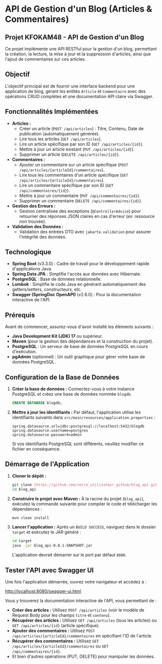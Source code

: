 # API de Gestion d'un Blog (Articles & Commentaires)

## Projet KFOKAM48 - API de Gestion d'un Blog

Ce projet implémente une API RESTful pour la gestion d'un blog, permettant la création, la lecture, la mise à jour et la suppression d'articles, ainsi que l'ajout de commentaires sur ces articles.

## Objectif

L'objectif principal est de fournir une interface backend pour une application de blog, gérant les entités `Article` et `Commentaire` avec des opérations CRUD complètes et une documentation API claire via Swagger.

## Fonctionnalités Implémentées

* **Articles :**
    * Créer un article (`POST /api/articles`) : Titre, Contenu, Date de publication (automatiquement générée).
    * Lire tous les articles (`GET /api/articles`).
    * Lire un article spécifique par son ID (`GET /api/articles/{id}`).
    * Mettre à jour un article existant (`PUT /api/articles/{id}`).
    * Supprimer un article (`DELETE /api/articles/{id}`).
* **Commentaires :**
    * Ajouter un commentaire sur un article spécifique (`POST /api/articles/{articleId}/commentaires`).
    * Lire tous les commentaires d'un article spécifique (`GET /api/articles/{articleId}/commentaires`).
    * Lire un commentaire spécifique par son ID (`GET /api/commentaires/{id}`).
    * Mettre à jour un commentaire (`PUT /api/commentaires/{id}`).
    * Supprimer un commentaire (`DELETE /api/commentaires/{id}`).
* **Gestion des Erreurs :**
    * Gestion centralisée des exceptions (`@ControllerAdvice`) pour retourner des réponses JSON claires en cas d'erreur (ex: ressource non trouvée).
* **Validation des Données :**
    * Validation des entrées DTO avec `jakarta.validation` pour assurer l'intégrité des données.

## Technologique

* **Spring Boot** (v3.3.0) : Cadre de travail pour le développement rapide d'applications Java.
* **Spring Data JPA** : Simplifie l'accès aux données avec Hibernate.
* **PostgreSQL** : Base de données relationnelle.
* **Lombok** : Simplifie le code Java en générant automatiquement des getters/setters, constructeurs, etc.
* **Swagger (SpringDoc OpenAPI)** (v2.6.0) : Pour la documentation interactive de l'API.

## Prérequis

Avant de commencer, assurez-vous d'avoir installé les éléments suivants :

* **Java Development Kit (JDK) 17** ou supérieur.
* **Maven** (pour la gestion des dépendances et la construction du projet).
* **PostgreSQL** : Un serveur de base de données PostgreSQL en cours d'exécution.
* **pgAdmin** (optionnel) : Un outil graphique pour gérer votre base de données PostgreSQL.

## Configuration de la Base de Données

1.  **Créer la base de données :**
    Connectez-vous à votre instance PostgreSQL et créez une base de données nommée `blogdb`.
    ```sql
    CREATE DATABASE blogdb;
    ```
2.  **Mettre à jour les identifiants :**
    Par défaut, l'application utilise les identifiants suivants dans `src/main/resources/application.properties` :
    ```properties
    spring.datasource.url=jdbc:postgresql://localhost:5432/blogdb
    spring.datasource.username=postgres
    spring.datasource.password=admin
    ```
    Si vos identifiants PostgreSQL sont différents, veuillez modifier ce fichier en conséquence.

## Démarrage de l'Application

1.  **Cloner le dépôt :**
    ```bash
    git clone [https://github.com/votre_utilisateur_github/blog_api.git](https://github.com/votre_utilisateur_github/blog_api.git)
    cd blog_api
    ```
2.  **Construire le projet avec Maven :**
    À la racine du projet (`blog_api`), exécutez la commande suivante pour compiler le code et télécharger les dépendances :
    ```bash
    mvn clean install
    ```
3.  **Lancer l'application :**
    Après un `BUILD SUCCESS`, naviguez dans le dossier `target` et exécutez le JAR généré :
    ```bash
    cd target
    java -jar blog_api-0.0.1-SNAPSHOT.jar
    ```
    L'application devrait démarrer sur le port par défaut `8080`.

## Tester l'API avec Swagger UI

Une fois l'application démarrée, ouvrez votre navigateur et accédez à :

[http://localhost:8080/swagger-ui.html](http://localhost:8080/swagger-ui.html)

Vous y trouverez la documentation interactive de l'API, vous permettant de :

* **Créer des articles :** Utilisez `POST /api/articles` (voir le modèle de Request Body pour les champs `titre` et `contenu`).
* **Récupérer des articles :** Utilisez `GET /api/articles` (tous les articles) ou `GET /api/articles/{id}` (article spécifique).
* **Ajouter des commentaires :** Utilisez `POST /api/articles/{articleId}/commentaires` en spécifiant l'ID de l'article.
* **Récupérer des commentaires :** Utilisez `GET /api/articles/{articleId}/commentaires` ou `GET /api/commentaires/{id}`.
* Et bien d'autres opérations (PUT, DELETE) pour manipuler les données.

